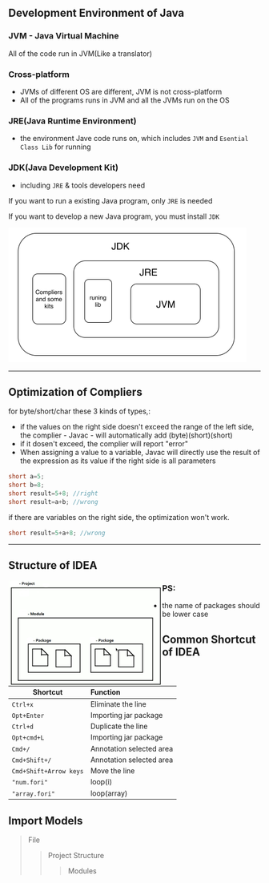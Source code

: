 ## Development Environment of Java


### JVM - Java Virtual Machine

All of the code run in JVM(Like a translator)

### Cross-platform

- JVMs of different OS are different, JVM is not cross-platform
- All of the programs runs in JVM and all the JVMs run on the OS

### JRE(Java Runtime Environment) 

- the environment Jave code runs on, which includes `JVM` and `Esential Class Lib` for running

### JDK(Java Development Kit)

- including `JRE` & tools developers need

If you want to run a existing Java program, only `JRE` is needed

If you want to develop a new Java program, you must install `JDK`

<img src="https://github.com/IceCoffee98/Java_Basic_Course/raw/master/img/image-20200327203832387.png" alt="image-20200327203832387" style="zoom:50%;" />

------

## Optimization of Compliers

for byte/short/char these 3 kinds of types,:

- if the values on the right side doesn't exceed the range of the left side, the complier - Javac - will automatically add (byte)(short)(short)
- if it dosen't exceed, the complier will report "error"
- When assigning a value to a variable, Javac will directly use the result of the expression as its value if the right side is all parameters  

```java
short a=5;
short b=8;
short result=5+8; //right
short result=a+b; //wrong
```

if there are variables on the right side, the optimization won't work.

```java
short result=5+a+8; //wrong
```

----

## Structure of IDEA

<img src="https://github.com/IceCoffee98/Java_Basic_Course/raw/master/img/image-20200327220724529.png" style="zoom:30%;" align='left'/>

### PS:

- the name of packages should be lower case



## Common Shortcut of IDEA

| Shortcut               | Function                 |
| ---------------------- | :----------------------- |
| `Ctrl+x`               | Eliminate the line       |
| `Opt+Enter`            | Importing jar package    |
| `Ctrl+d`               | Duplicate the line       |
| `Opt+cmd+L`            | Importing jar package    |
| `Cmd+/`                | Annotation selected area |
| `Cmd+Shift+/`          | Annotation selected area |
| `Cmd+Shift+Arrow keys` | Move the line            |
| `"num.fori"`           | loop(i)                  |
| `"array.fori"`         | loop(array)              |



## Import Models

> File
>
> > Project Structure
> >
> > > Modules